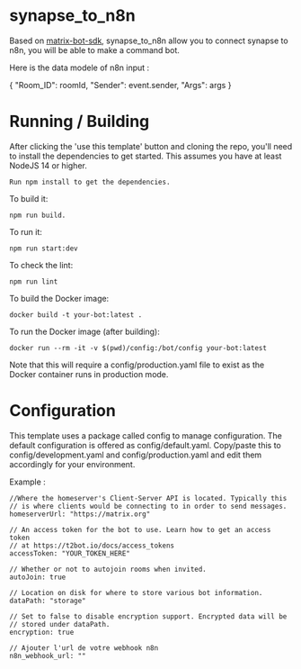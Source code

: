 # synapse_to_n8n

Based on [matrix-bot-sdk](https://github.com/turt2live/matrix-bot-sdk-bot-template), synapse_to_n8n allow you to connect synapse to n8n, you will be able to make a command bot.

Here is the data modele of n8n input :

  {
	  "Room_ID": roomId,
	  "Sender": event.sender,
	  "Args": args
  }

# Running / Building

After clicking the 'use this template' button and cloning the repo, you'll need to install the dependencies to get started. This assumes you have at least NodeJS 14 or higher.

    Run npm install to get the dependencies.

To build it: 

 	npm run build.

To run it: 

	npm run start:dev

To check the lint: 

	npm run lint

To build the Docker image: 

	docker build -t your-bot:latest .

To run the Docker image (after building): 

	docker run --rm -it -v $(pwd)/config:/bot/config your-bot:latest 
 
 Note that this will require a config/production.yaml file to exist as the Docker container runs in production mode.

# Configuration

This template uses a package called config to manage configuration. The default configuration is offered as config/default.yaml. Copy/paste this to config/development.yaml and config/production.yaml and edit them accordingly for your environment.

Example :

	//Where the homeserver's Client-Server API is located. Typically this
	// is where clients would be connecting to in order to send messages.
	homeserverUrl: "https://matrix.org"
	
	// An access token for the bot to use. Learn how to get an access token
	// at https://t2bot.io/docs/access_tokens
	accessToken: "YOUR_TOKEN_HERE"
	
	// Whether or not to autojoin rooms when invited.
	autoJoin: true
	
	// Location on disk for where to store various bot information.
	dataPath: "storage"
	
	// Set to false to disable encryption support. Encrypted data will be
	// stored under dataPath.
	encryption: true
	
	// Ajouter l'url de votre webhook n8n
	n8n_webhook_url: ""
